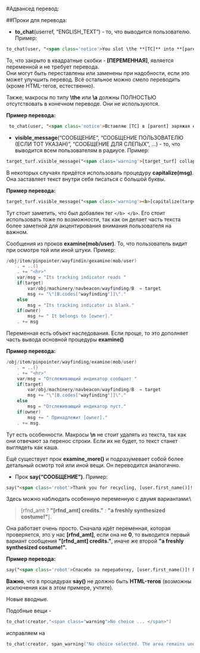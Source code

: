 #Адвансед перевод:

##Проки для перевода:

- **to_chat**(userref, “ENGLISH_TEXT”) - то, что выводится пользователю. Пример:

```html
to_chat(user, "<span class='notice'>You slot \the **[TC]** into **[parent]** and charge its internal uplink.</span>")
```

То, что закрыто в квадратные скобки - **[ПЕРЕМЕННАЯ]**, является переменной и не требует перевода.\
Они могут быть переставлены или заменены при надобности, если это может улучшить перевод. Всё остальное можно смело переводить (кроме HTML-тегов, естественно).

 Также, макросы по типу **\the** или **\a** должны ПОЛНОСТЬЮ отсутствовать в конечном переводе. Они не используются.

**Пример перевода:**

```html
 to_chat(user, "<span class='notice'>Вставляю [TC] в [parent] заряжая его внутренний передатчик.</span>")
```

- **visible_message**(“СООБЩЕНИЕ”, “СООБЩЕНИЕ ПОЛЬЗОВАТЕЛЮ (ЕСЛИ ТОТ УКАЗАН)”, “СООБЩЕНИЕ ДЛЯ СЛЕПЫХ”, …) - то, что выводится всем пользователям в радиусе. Пример:


```html
target_turf.visible_message("<span class='warning'>[target_turf] collapses under its own weight into a puddle of goop and undigested debris!</span>")
```

В некоторых случаях придётся использовать процедуру **capitalize(msg)**. Она заставляет текст внутри себя писаться с большой буквы.

**Пример перевода:**
```html
target_turf.visible_message("<span class='warning'><b>[capitalize(target_turf)]</b> рушится под собственным весом в лужу из слизи и рыхлого мусора!</span>")
```


Тут стоит заметить, что был добавлен тег ```</b> </b>```. Его стоит использовать тоже по возможности, так как он делает часть текста более заметной для акцентирования внимания пользователя на важном.

Сообщения из проков **examine(mob/user)**.
То, что пользователь видит при осмотре той или иной штуки. Пример:
```cpp
/obj/item/pinpointer/wayfindin/gexamine(mob/user)
	. = ..()
	. += "<hr>"
	var/msg = "Its tracking indicator reads "
	if(target)
		var/obj/machinery/navbeacon/wayfinding/B  = target
		msg += "\"[B.codes["wayfinding"]]\"."
	else
		msg = "Its tracking indicator is blank."
	if(owner)
		msg += " It belongs to [owner]."
	. += msg
```
Переменная есть объект наследования. Если проще, то это дополняет часть вывода основной процедуры **examine()**

 **Пример перевода:**
```cpp
/obj/item/pinpointer/wayfinding/examine(mob/user)
	. = ..()
	. += "<hr>"
	var/msg = "Отслеживающий индикатор сообщает "
	if(target)
		var/obj/machinery/navbeacon/wayfinding/B  = target
		msg += "\"[B.codes["wayfinding"]]\"."
	else
		msg = "Отслеживающий индикатор пуст."
	if(owner)
		msg += " Принадлежит [owner]."
	. += msg.
```

Тут есть особенности.
Макросы **\n** не стоит удалять из текста, так как они отвечают за перенос строки. Если их не будет, то текст станет выглядеть как каша.

Ещё существует прок **examine_more()** и подразумевает собой более детальный осмотр той или иной вещи. Он переводится аналогично.

- Прок **say(“СООБЩЕНИЕ”)**. Пример:

```html
say("<span class='robot'>Thank you for recycling, [user.first_name()]! Here is [rfnd_amt ? "[rfnd_amt] credits." : "a freshly synthesized costume!"]</span>")
```


Здесь можно наблюдать особенную переменную с двумя вариантами:\
> [rfnd_amt ? **"[rfnd_amt] credits."** : **"a freshly synthesized costume!"**].

Она работает очень просто. Сначала идёт переменная, которая проверяется, это у нас **[rfnd_amt]**, если она не **0**, то выводится первый вариант сообщения **"[rfnd_amt] credits."**, иначе же второй **"a freshly synthesized costume!".**

**Пример перевода:**

```html
say("<span class='robot'>Спасибо за переработку, [user.first_name()]! Получи [rfnd_amt ? "[rfnd_amt] кредитов." : "свежий синтезированный костюмчик!"]</span>")
```

**Важно**, что в процедурах **say()** не должно быть **HTML-тегов** (возможны исключения как в этом примере, учтите).

Новые вводные.

Подобные вещи -
```cpp
to_chat(creator,"<span class="warning">No choice ... </span>")
```
исправляем на

```cpp
to_chat(creator, span_warning("No choice selected. The area remains undefined."))
```


